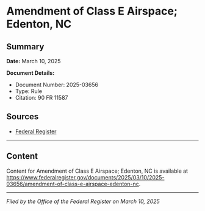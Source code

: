 # Amendment of Class E Airspace; Edenton, NC

## Summary

**Date:** March 10, 2025

**Document Details:**
- Document Number: 2025-03656
- Type: Rule
- Citation: 90 FR 11587

## Sources
- [Federal Register](https://www.federalregister.gov/documents/2025/03/10/2025-03656/amendment-of-class-e-airspace-edenton-nc)

---

## Content

Content for Amendment of Class E Airspace; Edenton, NC is available at https://www.federalregister.gov/documents/2025/03/10/2025-03656/amendment-of-class-e-airspace-edenton-nc.

---

*Filed by the Office of the Federal Register on March 10, 2025*
